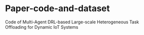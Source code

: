 # Paper-code-and-dataset
Code of Multi-Agent DRL-based Large-scale Heterogeneous Task Offloading for Dynamic IoT Systems
